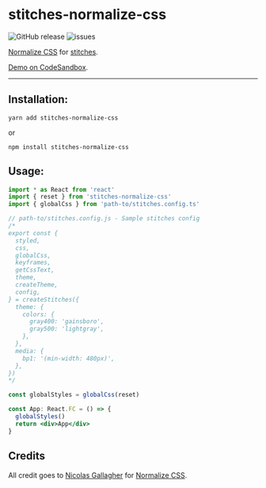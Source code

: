 # stitches-normalize-css

![GitHub release](https://img.shields.io/github/v/release/psongpin/stitches-normalize-css.svg) ![issues](https://img.shields.io/github/issues/psongpin/stitches-normalize-css)

[Normalize CSS](https://necolas.github.io/normalize.css/) for [stitches](https://github.com/modulz/stitches).

[Demo on CodeSandbox](https://codesandbox.io/s/stitches-normalize-css-gt6tp).

---

## Installation:

`yarn add stitches-normalize-css`

or

`npm install stitches-normalize-css`

## Usage:

```jsx
import * as React from 'react'
import { reset } from 'stitches-normalize-css'
import { globalCss } from 'path-to/stitches.config.ts'

// path-to/stitches.config.js - Sample stitches config
/*
export const {
  styled,
  css,
  globalCss,
  keyframes,
  getCssText,
  theme,
  createTheme,
  config,
} = createStitches({
  theme: {
    colors: {
      gray400: 'gainsboro',
      gray500: 'lightgray',
    },
  },
  media: {
    bp1: '(min-width: 480px)',
  },
})
*/

const globalStyles = globalCss(reset)

const App: React.FC = () => {
  globalStyles()
  return <div>App</div>
}
```

## Credits

All credit goes to [Nicolas Gallagher](https://github.com/necolas) for [Normalize CSS](https://necolas.github.io/normalize.css/).
